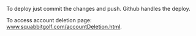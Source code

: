 To deploy just commit the changes and push. Github handles the deploy.

To access account deletion page: www.squabbitgolf.com/accountDeletion.html.
